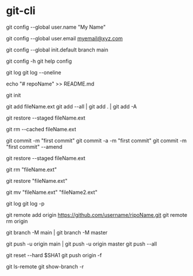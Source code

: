 # git-cli

git config --global user.name "My Name"

git config --global user.email myemail@xyz.com

git config --global init.default branch main

git config -h
git help config

git log
git log --oneline

echo "# repoName" >> README.md

git init

git add fileName.ext 
git add --all | git add . | git add -A

git restore --staged fileName.ext

git rm --cached fileName.ext

git commit -m "first commit"
git commit -a -m "first commit"
git commit -m "first commit" --amend

git restore --staged fileName.ext

git rm "fileName.ext"

git restore "fileName.ext"

git mv "fileName.ext" "fileName2.ext"

git log
git log -p

git remote add origin https://github.com/username/ripoName.git
git remote rm origin

git branch -M main | git branch -M master

git push -u origin main | git push -u origin master
git push --all

git reset --hard $SHA1
git push origin -f

git ls-remote
git show-branch -r
